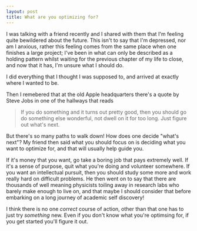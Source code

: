 ```yaml
---
layout: post
title: What are you optimizing for? 
---
```


I was talking with a friend recently and I shared with them that I'm feeling quite bewildered about the future.
This isn't to say that I'm depressed, nor am I anxious, rather this feeling comes from the same place when one finishes a large project; I've been in what can only be described as a holding pattern whilst waiting for the previous chapter of my life to close, and now that it has, I'm unsure what I should do.

I did everything that I thought I was supposed to, and arrived at exactly where I wanted to be.

Then I remebered that at the old Apple headquarters there's a quote by Steve Jobs in one of the hallways that reads

> If you do something and it turns out pretty good, then you should go do something else wonderful, not dwell on it for too long. Just figure out what's next.

But there's so many paths to walk down! How does one decide "what's next"? My friend then said what you should focus on is deciding what you want to optimize for, and that will usually help guide you.

If it's money that you want, go take a boring job that pays extremely well. If it's a sense of purpose, quit what you're doing and volunteer somewhere. If you want an intellectual pursuit, then you should study some more and work really hard on difficult problems. He then went on to say that there are thousands of well meaning physicists toiling away in research labs who barely make enough to live on, and that maybe I should consider that before embarking on a long journey of academic self discovery! 

I think there is no one *correct* course of action, other than that one has to just try *something* new. Even if you don't know what you're optimsing for, if you get started you'll figure it out.